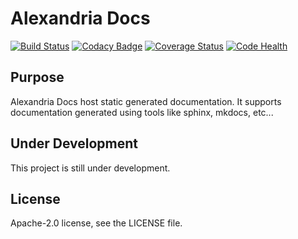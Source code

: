 # Alexandria Docs

[![Build Status](https://travis-ci.org/srtab/alexandriadocs.svg?branch=master)](https://travis-ci.org/srtab/alexandriadocs)
[![Codacy Badge](https://api.codacy.com/project/badge/Grade/f3ff11fbcbdd4ef1ade40d8033e7642f)](https://www.codacy.com/app/srtabs/alexandriadocs?utm_source=github.com&amp;utm_medium=referral&amp;utm_content=srtab/alexandriadocs&amp;utm_campaign=Badge_Grade)
[![Coverage Status](https://coveralls.io/repos/github/srtab/alexandriadocs/badge.svg?branch=master)](https://coveralls.io/github/srtab/alexandriadocs?branch=master)
[![Code Health](https://landscape.io/github/srtab/alexandriadocs/master/landscape.svg?style=flat-square)](https://landscape.io/github/srtab/alexandriadocs/master)

## Purpose
Alexandria Docs host static generated documentation. It supports documentation generated using tools like sphinx, mkdocs, etc...

## Under Development
This project is still under development.

## License
Apache-2.0 license, see the LICENSE file.
